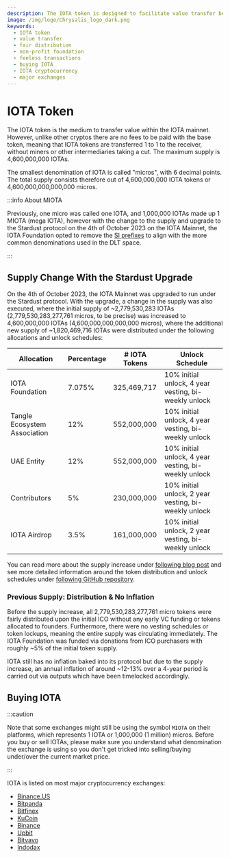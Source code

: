 ```yaml
---
description: The IOTA token is designed to facilitate value transfer between humans and machines, with fair distribution and a focus on sustainability. It enables feeless transactions and supports a wide range of use cases.
image: /img/logo/Chrysalis_logo_dark.png
keywords:
  - IOTA token
  - value transfer
  - fair distribution
  - non-profit foundation
  - feeless transactions
  - buying IOTA
  - IOTA cryptocurrency
  - major exchanges
---
```


# IOTA Token

The IOTA token is the medium to transfer value within the IOTA mainnet. However, unlike other cryptos
there are no fees to be paid with the base token, meaning that IOTA tokens are transferred 1 to 1 to the receiver,
without miners or other intermediaries taking a cut. The maximum supply is 4,600,000,000 IOTAs.

The smallest denomination of IOTA is called "micros", with 6 decimal points. The total supply consists therefore
out of 4,600,000,000 IOTA tokens or 4,600,000,000,000,000 micros.

:::info About MIOTA

Previously, one micro was called one IOTA, and 1,000,000 IOTAs made up 1 MIOTA (mega IOTA), however
with the change to the supply and upgrade to the Stardust protocol on the 4th of October 2023 on the IOTA Mainnet, the
IOTA Foundation opted to remove the [SI prefixes](https://en.wikipedia.org/wiki/Metric_prefix) to align with
the more common denominations used in the DLT space.

:::

## Supply Change With the Stardust Upgrade

On the 4th of October 2023, the IOTA Mainnet was upgraded to run under the Stardust protocol. With the upgrade, a
change in the supply was also executed, where the initial supply of ~2,779,530,283 IOTAs (2,779,530,283,277,761 micros, to be precise) was
increased to 4,600,000,000 IOTAs (4,600,000,000,000,000 micros), where the additional new supply of
~1,820,469,716 IOTAs were distributed under the following allocations and unlock schedules:

| Allocation                   | Percentage | # IOTA Tokens | Unlock Schedule                                      |
| ---------------------------- | ---------- | ------------- | ---------------------------------------------------- |
| IOTA Foundation              | 7.075%     | 325,469,717   | 10% initial unlock, 4 year vesting, bi-weekly unlock |
| Tangle Ecosystem Association | 12%        | 552,000,000   | 10% initial unlock, 4 year vesting, bi-weekly unlock |
| UAE Entity                   | 12%        | 552,000,000   | 10% initial unlock, 4 year vesting, bi-weekly unlock |
| Contributors                 | 5%         | 230,000,000   | 10% initial unlock, 2 year vesting, bi-weekly unlock |
| IOTA Airdrop                 | 3.5%       | 161,000,000   | 10% initial unlock, 2 year vesting, bi-weekly unlock |

You can read more about the supply increase
under [following blog post](https://blog.iota.org/stardust-upgrade-iota-tokenomics) and see more detailed information
around the token distribution and unlock schedules
under [following GitHub repository](https://github.com/iotaledger/new_supply).

### Previous Supply: Distribution & No Inflation

Before the supply increase, all 2,779,530,283,277,761 micro tokens were fairly distributed upon the
initial ICO without any early VC funding or tokens allocated to founders. Furthermore, there were no vesting
schedules or token lockups, meaning the entire supply was circulating immediately. The IOTA Foundation was funded
via donations from ICO purchasers with roughly ~5% of the initial token supply.

IOTA still has no inflation baked into its protocol but due to the supply increase, an annual inflation of
around ~12-13% over a 4-year period is carried out via outputs which have been timelocked accordingly.

## Buying IOTA

:::caution

Note that some exchanges might still be using the symbol `MIOTA` on their platforms, which represents 1 IOTA or 1,000,000 (1
million) micros. Before you buy or sell IOTAs, please make sure you understand what denomination the exchange is
using so you don't get tricked into selling/buying under/over the current market price.

:::

IOTA is listed on most major cryptocurrency exchanges:

- [Binance.US](https://www.binance.us/en/home)
- [Bitpanda](https://www.bitpanda.com)
- [Bitfinex](https://www.bitfinex.com/)
- [KuCoin](https://www.kucoin.com/)
- [Binance](https://www.binance.com)
- [Upbit](https://upbit.com/)
- [Bitvavo](https://bitvavo.com)
- [Indodax](https://indodax.com/)
